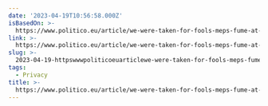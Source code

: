 ```yaml
---
date: '2023-04-19T10:56:58.000Z'
isBasedOn: >-
  https://www.politico.eu/article/we-were-taken-for-fools-meps-fume-at-uk-data-protection-snub/
link: >-
  https://www.politico.eu/article/we-were-taken-for-fools-meps-fume-at-uk-data-protection-snub/
slug: >-
  2023-04-19-httpswwwpoliticoeuarticlewe-were-taken-for-fools-meps-fume-at-uk-data-protection-snub
tags:
  - Privacy
title: >-
  https://www.politico.eu/article/we-were-taken-for-fools-meps-fume-at-uk-data-protection-snub/
---
```


